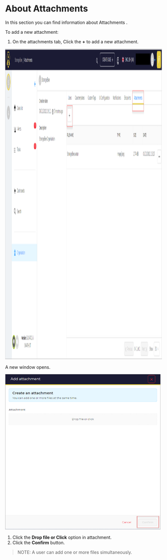 # About Attachments

In this section you can find information about Attachments . 

To add a new attachment:

1. On the attachments tab, Click the **+** to add a new attachment.

<img src="../../../../images/user-guides/organisation/configure-organization/manage-attachments/attachments.png" alt="attachment" width="1000" height="1000"/>

A new window opens. 

<img src="../../../../images/user-guides/organisation/configure-organization/manage-attachments/add_attachments.png" alt="new attachment" width="500" height="500"/>

1. Click the **Drop file or Click** option in attachment. 
2. Click the **Confirm** button. 

> NOTE: A user can add one or more files simultaneously. 



